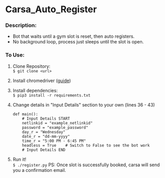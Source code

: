 # Carsa_Auto_Register

### Description:
* Bot that waits until a gym slot is reset, then auto registers.
* No background loop, process just sleeps until the slot is open.


### To Use:
1. Clone Repository: \
	```$ git clone <url>```

2. Install chromedriver ([guide][1])
3. Install dependencies: \
	```$ pip3 install -r requirements.txt```
3. Change details in "Input Details" section to your own   (lines 36 - 43)
	```
	def main():
    	# Input Details START
    	netlinkid = "example_netlinkid"
    	password = "example_password"
    	day_r = "Wednesday"
    	date_r = "dd-mm-yyyy"
    	time_r = "5:00 PM - 6:45 PM"
    	headless = True    # Switch to False to see the bot work
    	# Input Details END
	```
4. Run it! \
	```$ ./register.py```
PS: Once slot is successfully booked, carsa will send you a confirmation email.

[1]: https://www.youtube.com/watch?v=dz59GsdvUF8
